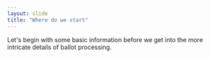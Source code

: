```yaml
---
layout: slide
title: "Where do we start"
---
```

Let's begin with some basic information before we get into the more intricate details of ballot processing.  

